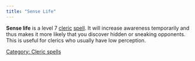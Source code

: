 ```yaml
---
title: "Sense Life"
---
```


**Sense life** is a level 7 [cleric](cleric "wikilink")
[spell](spell "wikilink"). It will increase awareness temporarily and
thus makes it more likely that you discover hidden or sneaking
opponents. This is useful for clerics who usually have low perception.

[Category: Cleric spells](Category:_Cleric_spells "wikilink")
